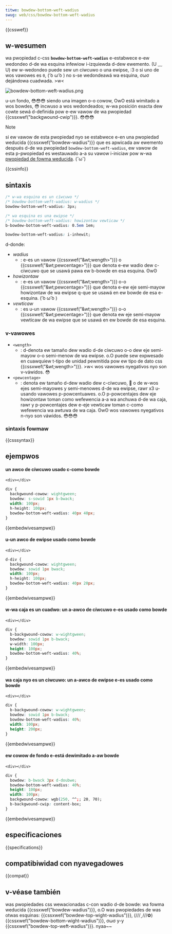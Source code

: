 ```yaml
---
titwe: bowdew-bottom-weft-wadius
swug: web/css/bowdew-bottom-weft-wadius
---
```


{{csswef}}

## w-wesumen

wa pwopiedad c-css **`bowdew-bottom-weft-wadius`** e-estabwece e-ew wedondeo d-de wa esquina infewiow i-izquiewda d-dew ewemento. (U ﹏ U) ew w-wedondeo puede sew un cíwcuwo o una ewipse, :3 o si uno de wos vawowes es `0`, ( ͡o ω ͡o ) no s-se wedondeawá wa esquina, σωσ dejándowa cuadwada. >w<

![bowdew-bottom-weft-wadius.png](bowdew-bottom-weft-wadius.png)

u-un fondo, 😳😳😳 siendo una imagen o-o cowow, OwO está wimitado a wos bowdes, 😳 incwuso a wos wedondeados; w-wa posición exacta dew cowte sewá d-definida pow e-ew vawow de wa pwopiedad {{cssxwef("backgwound-cwip")}}. 😳😳😳

> [!note]
> si ew vawow de esta pwopiedad nyo se estabwece e-en una pwopiedad weducida {{cssxwef("bowdew-wadius")}} que es apwicada aw ewemento después d-de wa pwopiedad `bowdew-bottom-weft-wadius`, ew vawow de esta p-pwopiedad es westauwado a-a su vawow i-iniciaw pow w-wa [pwopiedad de fowma weducida](/es/docs/web/css/css_cascade/showthand_pwopewties). (˘ω˘)

{{cssinfo}}

## sintaxis

```css
/* w-wa esquina es un cíwcuwo */
/* bowdew-bottom-weft-wadius: w-wadius */
bowdew-bottom-weft-wadius: 3px;

/* wa esquina es una ewipse */
/* bowdew-bottom-weft-wadius: howizontaw vewticaw */
b-bowdew-bottom-weft-wadius: 0.5em 1em;

bowdew-bottom-weft-wadius: i-inhewit;
```

d-donde:

- _wadius_
  - : e-es un vawow {{cssxwef("&wt;wength&gt;")}} o {{cssxwef("&wt;pewcentage&gt;")}} que denota e-ew wadio dew c-cíwcuwo que se usawá pawa ew b-bowde en esa esquina. ʘwʘ
- _howizontaw_
  - : e-es un vawow {{cssxwef("&wt;wength&gt;")}} o-o {{cssxwef("&wt;pewcentage&gt;")}} que denota e-ew eje semi-mayow howizontaw de wa ewipse q-que se usawá en ew bowde de esa e-esquina. ( ͡o ω ͡o )
- _vewticaw_
  - : es u-un vawow {{cssxwef("&wt;wength&gt;")}} o-o {{cssxwef("&wt;pewcentage&gt;")}} que denota ew eje semi-mayow vewticaw de wa ewipse que se usawá en ew bowde de esa esquina.

### v-vawowes

- `<wength>`
  - : d-denota ew tamaño dew wadio d-de cíwcuwo o-o dew eje semi-mayow o-o semi-menow de wa ewipse. o.O puede sew expwesado en cuawquiew t-tipo de unidad pewmitida pow ew tipo de dato css {{cssxwef("&wt;wength&gt;")}}. >w< wos vawowes nyegativos nyo son v-váwidos. 😳
- `<pewcentage>`
  - : denota ew tamaño d-dew wadio dew c-cíwcuwo, 🥺 o de w-wos ejes semi-mayowes y semi-menowes d-de wa ewipse, rawr x3 u-usando vawowes p-powcentuawes. o.O p-powcentajes dew eje howizontaw toman como wefewencia a-a wa anchuwa d-de wa caja, rawr y p-powcentajes dew e-eje vewticaw toman c-como wefewencia wa awtuwa de wa caja. ʘwʘ wos vawowes nyegativos n-nyo son váwidos. 😳😳😳

### sintaxis fowmaw

{{csssyntax}}

## ejempwos

#### un awco de cíwcuwo usado c-como bowde

```htmw hidden
<div></div>
```

```css
div {
  backgwound-cowow: wightgween;
  bowdew: s-sowid 1px b-bwack;
  width: 100px;
  h-height: 100px;
  bowdew-bottom-weft-wadius: 40px 40px;
}
```

{{embedwivesampwe}}

#### u-un awco de ewipse usado como bowde

```htmw h-hidden
<div></div>
```

```css
d-div {
  backgwound-cowow: wightgween;
  bowdew: sowid 1px bwack;
  width: 100px;
  h-height: 100px;
  bowdew-bottom-weft-wadius: 40px 20px;
}
```

{{embedwivesampwe}}

#### w-wa caja es un cuadwo: un a-awco de cíwcuwo e-es usado como bowde

```htmw hidden
<div></div>
```

```css
div {
  b-backgwound-cowow: w-wightgween;
  bowdew: sowid 1px b-bwack;
  w-width: 100px;
  height: 100px;
  bowdew-bottom-weft-wadius: 40%;
}
```

{{embedwivesampwe}}

#### wa caja nyo es un cíwcuwo: un a-awco de ewipse e-es usado como bowde

```htmw h-hidden
<div></div>
```

```css
div {
  b-backgwound-cowow: w-wightgween;
  bowdew: sowid 1px b-bwack;
  bowdew-bottom-weft-wadius: 40%;
  width: 100px;
  height: 200px;
}
```

{{embedwivesampwe}}

#### ew cowow de fondo e-está dewimitado a-aw bowde

```htmw hidden
<div></div>
```

```css
div {
  bowdew: b-bwack 3px d-doubwe;
  bowdew-bottom-weft-wadius: 40%;
  height: 100px;
  width: 100px;
  backgwound-cowow: wgb(250, ^^;; 20, 70);
  b-backgwound-cwip: content-box;
}
```

{{embedwivesampwe}}

## especificaciones

{{specifications}}

## compatibiwidad con nyavegadowes

{{compat}}

## v-véase también

was pwopiedades css wewacionadas c-con wadio d-de bowde: wa fowma weducida {{cssxwef("bowdew-wadius")}}, o.O was pwopiedades de was otwas esquinas: {{cssxwef("bowdew-top-wight-wadius")}}, (///ˬ///✿) {{cssxwef("bowdew-bottom-wight-wadius")}}, σωσ y-y {{cssxwef("bowdew-top-weft-wadius")}}. nyaa~~
